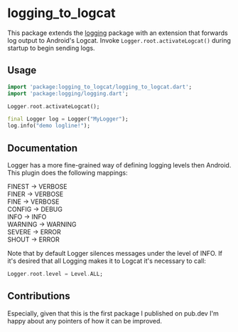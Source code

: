 # logging_to_logcat

This package extends the [logging](https://pub.dev/packages/logging) package with
an extension that forwards log output to Android's Logcat. Invoke
`Logger.root.activateLogcat()` during startup to begin sending logs.

## Usage

```dart
import 'package:logging_to_logcat/logging_to_logcat.dart';
import 'package:logging/logging.dart';

Logger.root.activateLogcat();

final Logger log = Logger("MyLogger");
log.info("demo logline!");
```


## Documentation
Logger has a more fine-grained way of defining logging levels then Android. This plugin does the
following mappings:

FINEST -> VERBOSE  
FINER -> VERBOSE  
FINE -> VERBOSE  
CONFIG -> DEBUG  
INFO -> INFO  
WARNING -> WARNING  
SEVERE -> ERROR  
SHOUT -> ERROR  

Note that by default Logger silences messages under the level of INFO. If it's desired that all
Logging makes it to Logcat it's necessary to call:

```dart
Logger.root.level = Level.ALL;
```

## Contributions
Especially, given that this is the first package I published on pub.dev I'm happy about any pointers of how it can be improved. 
